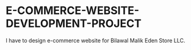 # E-COMMERCE-WEBSITE-DEVELOPMENT-PROJECT
I have to design e-commerce website for Bilawal Malik Eden Store LLC.
